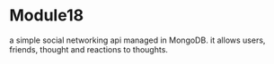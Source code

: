 # Module18
a simple social networking api managed in MongoDB. it allows users, friends, thought and reactions to thoughts.
